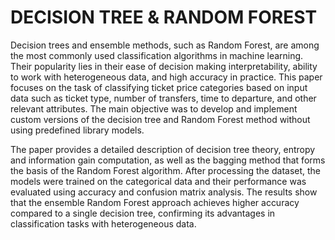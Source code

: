 # DECISION TREE & RANDOM FOREST

Decision trees and ensemble methods, such as Random Forest, are among the most commonly used classification
algorithms in machine learning. Their popularity lies in their ease of decision making interpretability, ability to work with heterogeneous data, and high accuracy in practice.
This paper focuses on the task of classifying ticket price categories based on input data such as ticket type, number of transfers, time to departure, and other relevant attributes. The
main objective was to develop and implement custom versions of the decision tree and Random Forest method without using predefined library models.

The paper provides a detailed description of decision tree theory, entropy and information gain computation, as well as the bagging method that forms the basis of the Random Forest
algorithm. After processing the dataset, the models were trained on the categorical data and their performance was evaluated using accuracy and confusion matrix analysis. The results show
that the ensemble Random Forest approach achieves higher accuracy compared to a single decision tree, confirming its advantages in classification tasks with heterogeneous data.
